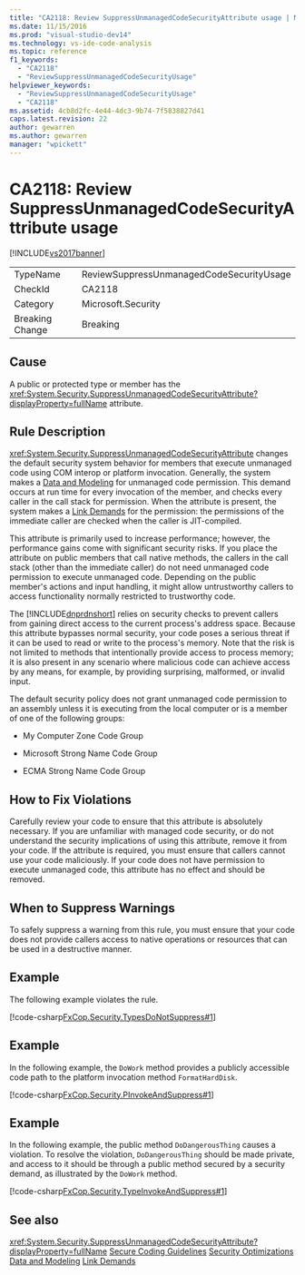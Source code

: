 ```yaml
---
title: "CA2118: Review SuppressUnmanagedCodeSecurityAttribute usage | Microsoft Docs"
ms.date: 11/15/2016
ms.prod: "visual-studio-dev14"
ms.technology: vs-ide-code-analysis
ms.topic: reference
f1_keywords:
  - "CA2118"
  - "ReviewSuppressUnmanagedCodeSecurityUsage"
helpviewer_keywords:
  - "ReviewSuppressUnmanagedCodeSecurityUsage"
  - "CA2118"
ms.assetid: 4cb8d2fc-4e44-4dc3-9b74-7f5838827d41
caps.latest.revision: 22
author: gewarren
ms.author: gewarren
manager: "wpickett"
---
```

# CA2118: Review SuppressUnmanagedCodeSecurityAttribute usage
[!INCLUDE[vs2017banner](../includes/vs2017banner.md)]

|||
|-|-|
|TypeName|ReviewSuppressUnmanagedCodeSecurityUsage|
|CheckId|CA2118|
|Category|Microsoft.Security|
|Breaking Change|Breaking|

## Cause
 A public or protected type or member has the <xref:System.Security.SuppressUnmanagedCodeSecurityAttribute?displayProperty=fullName> attribute.

## Rule Description
 <xref:System.Security.SuppressUnmanagedCodeSecurityAttribute> changes the default security system behavior for members that execute unmanaged code using COM interop or platform invocation. Generally, the system makes a [Data and Modeling](https://msdn.microsoft.com/library/8c37635d-e2c1-4b64-a258-61d9e87405e6) for unmanaged code permission. This demand occurs at run time for every invocation of the member, and checks every caller in the call stack for permission. When the attribute is present, the system makes a [Link Demands](https://msdn.microsoft.com/library/a33fd5f9-2de9-4653-a4f0-d9df25082c4d) for the permission: the permissions of the immediate caller are checked when the caller is JIT-compiled.

 This attribute is primarily used to increase performance; however, the performance gains come with significant security risks. If you place the attribute on public members that call native methods, the callers in the call stack (other than the immediate caller) do not need unmanaged code permission to execute unmanaged code. Depending on the public member's actions and input handling, it might allow untrustworthy callers to access functionality normally restricted to trustworthy code.

 The [!INCLUDE[dnprdnshort](../includes/dnprdnshort-md.md)] relies on security checks to prevent callers from gaining direct access to the current process's address space. Because this attribute bypasses normal security, your code poses a serious threat if it can be used to read or write to the process's memory. Note that the risk is not limited to methods that intentionally provide access to process memory; it is also present in any scenario where malicious code can achieve access by any means, for example, by providing surprising, malformed, or invalid input.

 The default security policy does not grant unmanaged code permission to an assembly unless it is executing from the local computer or is a member of one of the following groups:

- My Computer Zone Code Group

- Microsoft Strong Name Code Group

- ECMA Strong Name Code Group

## How to Fix Violations
 Carefully review your code to ensure that this attribute is absolutely necessary. If you are unfamiliar with managed code security, or do not understand the security implications of using this attribute, remove it from your code. If the attribute is required, you must ensure that callers cannot use your code maliciously. If your code does not have permission to execute unmanaged code, this attribute has no effect and should be removed.

## When to Suppress Warnings
 To safely suppress a warning from this rule, you must ensure that your code does not provide callers access to native operations or resources that can be used in a destructive manner.

## Example
 The following example violates the rule.

 [!code-csharp[FxCop.Security.TypesDoNotSuppress#1](../snippets/csharp/VS_Snippets_CodeAnalysis/FxCop.Security.TypesDoNotSuppress/cs/FxCop.Security.TypesDoNotSuppress.cs#1)]

## Example
 In the following example, the `DoWork` method provides a publicly accessible code path to the platform invocation method `FormatHardDisk`.

 [!code-csharp[FxCop.Security.PInvokeAndSuppress#1](../snippets/csharp/VS_Snippets_CodeAnalysis/FxCop.Security.PInvokeAndSuppress/cs/FxCop.Security.PInvokeAndSuppress.cs#1)]

## Example
 In the following example, the public method `DoDangerousThing` causes a violation. To resolve the violation, `DoDangerousThing` should be made private, and access to it should be through a public method secured by a security demand, as illustrated by the `DoWork` method.

 [!code-csharp[FxCop.Security.TypeInvokeAndSuppress#1](../snippets/csharp/VS_Snippets_CodeAnalysis/FxCop.Security.TypeInvokeAndSuppress/cs/FxCop.Security.TypeInvokeAndSuppress.cs#1)]

## See also
 <xref:System.Security.SuppressUnmanagedCodeSecurityAttribute?displayProperty=fullName>
 [Secure Coding Guidelines](https://msdn.microsoft.com/library/4f882d94-262b-4494-b0a6-ba9ba1f5f177)
 [Security Optimizations](https://msdn.microsoft.com/cf255069-d85d-4de3-914a-e4625215a7c0)
 [Data and Modeling](https://msdn.microsoft.com/library/8c37635d-e2c1-4b64-a258-61d9e87405e6)
 [Link Demands](https://msdn.microsoft.com/library/a33fd5f9-2de9-4653-a4f0-d9df25082c4d)
